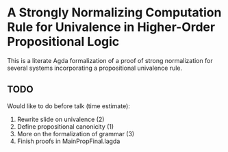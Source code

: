 # A Strongly Normalizing Computation Rule for Univalence in Higher-Order Propositional Logic #

This is a literate Agda formalization of a proof of strong normalization for several systems incorporating a propositional univalence rule.

## TODO ##

Would like to do before talk (time estimate):
1. Rewrite slide on univalence (2)
2. Define propositional canonicity (1)
3. More on the formalization of grammar (3)
1. Finish proofs in MainPropFinal.lagda